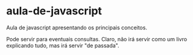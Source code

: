 # aula-de-javascript
Aula de javascript apresentando os principais conceitos.

Pode servir para eventuais consultas. Claro, não irá servir como um livro explicando tudo, mas irá servir "de passada".